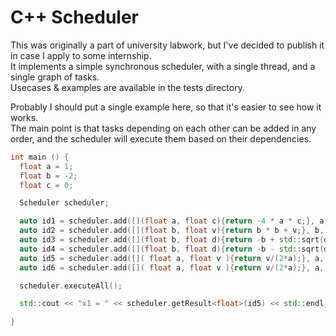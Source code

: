 # C++ Scheduler

This was originally a part of university labwork, but I've decided to publish it in case I apply to some internship.\
It implements a simple synchronous scheduler, with a single thread, and a single graph of tasks.\
Usecases & examples are available in the tests directory.

Probably I should put a single example here, so that it's easier to see how it works.\
The main point is that tasks depending on each other can be added in any order, and the scheduler will execute them based on their dependencies.

```cpp
int main () {
  float a = 1;
  float b = -2;
  float c = 0;

  Scheduler scheduler;

  auto id1 = scheduler.add([](float a, float c){return -4 * a * c;}, a, c);
  auto id2 = scheduler.add([](float b, float v){return b * b + v;}, b, scheduler.getFutureResult<float>(id1));
  auto id3 = scheduler.add([](float b, float d){return -b + std::sqrt(d);}, b, scheduler.getFutureResult<float>(id2));
  auto id4 = scheduler.add([](float b, float d){return -b - std::sqrt(d);}, b, scheduler.getFutureResult<float>(id2));
  auto id5 = scheduler.add([]( float a, float v ){return v/(2*a);}, a, scheduler.getFutureResult<float>(id3));
  auto id6 = scheduler.add([]( float a, float v ){return v/(2*a);}, a, scheduler.getFutureResult<float>(id4));

  scheduler.executeAll();

  std::cout << "x1 = " << scheduler.getResult<float>(id5) << std::endl; std::cout << "x2 = " << scheduler.getResult<float>(id6) << std::endl;

}
```
